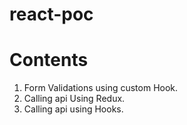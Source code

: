 # react-poc

# Contents
1. Form Validations using custom Hook.
2. Calling api Using Redux.
3. Calling api using Hooks.
